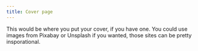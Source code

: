 ```yaml
---
title: Cover page
---
```

This would be where you put your cover, if you have one. You could use images from Pixabay or Unsplash if you wanted, those sites can be pretty insporational.